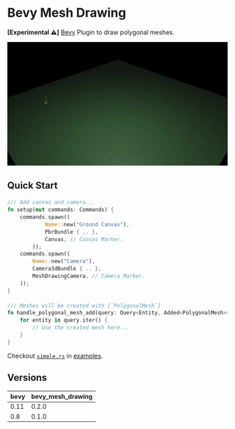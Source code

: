 # Bevy Mesh Drawing

**[Experimental ⚠️]** [Bevy][Bevy Engine Website] Plugin to draw polygonal meshes.

![Simple Demo 1](./.readme/simple_demo_1.gif)

## Quick Start

```rust
/// Add canvas and camera...
fn setup(mut commands: Commands) {
    commands.spawn((
            Name::new("Ground Canvas"),
            PbrBundle { .. },
            Canvas, // Canvas Marker.
        ));
    commands.spawn((
        Name::new("Camera"),
        Camera3dBundle { .. },
        MeshDrawingCamera, // Camera Marker.
    ));
}

/// Meshes will be created with [`PolygonalMesh`]
fn handle_polygonal_mesh_add(query: Query<Entity, Added<PolygonalMesh>>) {
    for entity in query.iter() {
        // Use the created mesh here...
    }
}
```

Checkout [`simple.rs`](./examples/simple.rs) in [examples](./examples/).

## Versions

| bevy | bevy_mesh_drawing |
| ---- | ----------------- |
| 0.11 | 0.2.0             |
| 0.8  | 0.1.0             |

[Bevy Engine Website]: https://bevyengine.org/
